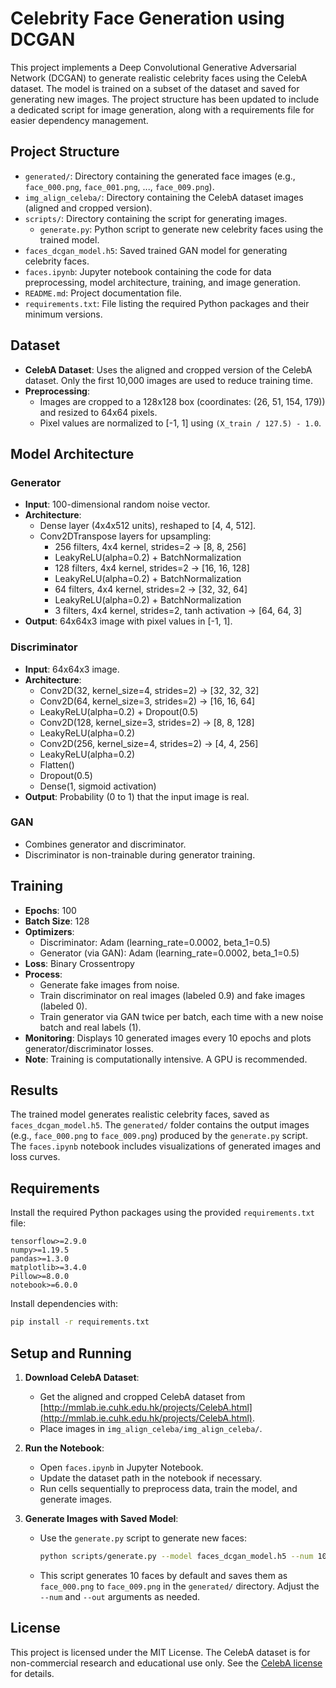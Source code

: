 # Celebrity Face Generation using DCGAN

This project implements a Deep Convolutional Generative Adversarial Network (DCGAN) to generate realistic celebrity faces using the CelebA dataset. The model is trained on a subset of the dataset and saved for generating new images. The project structure has been updated to include a dedicated script for image generation, along with a requirements file for easier dependency management.

## Project Structure

- `generated/`: Directory containing the generated face images (e.g., `face_000.png`, `face_001.png`, ..., `face_009.png`).
- `img_align_celeba/`: Directory containing the CelebA dataset images (aligned and cropped version).
- `scripts/`: Directory containing the script for generating images.
  - `generate.py`: Python script to generate new celebrity faces using the trained model.
- `faces_dcgan_model.h5`: Saved trained GAN model for generating celebrity faces.
- `faces.ipynb`: Jupyter notebook containing the code for data preprocessing, model architecture, training, and image generation.
- `README.md`: Project documentation file.
- `requirements.txt`: File listing the required Python packages and their minimum versions.

## Dataset

- **CelebA Dataset**: Uses the aligned and cropped version of the CelebA dataset. Only the first 10,000 images are used to reduce training time.
- **Preprocessing**:
  - Images are cropped to a 128x128 box (coordinates: (26, 51, 154, 179)) and resized to 64x64 pixels.
  - Pixel values are normalized to [-1, 1] using `(X_train / 127.5) - 1.0`.

## Model Architecture

### Generator

- **Input**: 100-dimensional random noise vector.
- **Architecture**:
  - Dense layer (4x4x512 units), reshaped to [4, 4, 512].
  - Conv2DTranspose layers for upsampling:
    - 256 filters, 4x4 kernel, strides=2 → [8, 8, 256]
    - LeakyReLU(alpha=0.2) + BatchNormalization
    - 128 filters, 4x4 kernel, strides=2 → [16, 16, 128]
    - LeakyReLU(alpha=0.2) + BatchNormalization
    - 64 filters, 4x4 kernel, strides=2 → [32, 32, 64]
    - LeakyReLU(alpha=0.2) + BatchNormalization
    - 3 filters, 4x4 kernel, strides=2, tanh activation → [64, 64, 3]
- **Output**: 64x64x3 image with pixel values in [-1, 1].

### Discriminator

- **Input**: 64x64x3 image.
- **Architecture**:
  - Conv2D(32, kernel_size=4, strides=2) → [32, 32, 32]
  - Conv2D(64, kernel_size=3, strides=2) → [16, 16, 64]
  - LeakyReLU(alpha=0.2) + Dropout(0.5)
  - Conv2D(128, kernel_size=3, strides=2) → [8, 8, 128]
  - LeakyReLU(alpha=0.2)
  - Conv2D(256, kernel_size=4, strides=2) → [4, 4, 256]
  - LeakyReLU(alpha=0.2)
  - Flatten()
  - Dropout(0.5)
  - Dense(1, sigmoid activation)
- **Output**: Probability (0 to 1) that the input image is real.

### GAN

- Combines generator and discriminator.
- Discriminator is non-trainable during generator training.

## Training

- **Epochs**: 100
- **Batch Size**: 128
- **Optimizers**:
  - Discriminator: Adam (learning_rate=0.0002, beta_1=0.5)
  - Generator (via GAN): Adam (learning_rate=0.0002, beta_1=0.5)
- **Loss**: Binary Crossentropy
- **Process**:
  - Generate fake images from noise.
  - Train discriminator on real images (labeled 0.9) and fake images (labeled 0).
  - Train generator via GAN twice per batch, each time with a new noise batch and real labels (1).
- **Monitoring**: Displays 10 generated images every 10 epochs and plots generator/discriminator losses.
- **Note**: Training is computationally intensive. A GPU is recommended.

## Results

The trained model generates realistic celebrity faces, saved as `faces_dcgan_model.h5`. The `generated/` folder contains the output images (e.g., `face_000.png` to `face_009.png`) produced by the `generate.py` script. The `faces.ipynb` notebook includes visualizations of generated images and loss curves.

## Requirements

Install the required Python packages using the provided `requirements.txt` file:
```
tensorflow>=2.9.0
numpy>=1.19.5
pandas>=1.3.0
matplotlib>=3.4.0
Pillow>=8.0.0
notebook>=6.0.0
```

Install dependencies with:
```bash
pip install -r requirements.txt
```

## Setup and Running

1. **Download CelebA Dataset**:
   - Get the aligned and cropped CelebA dataset from [http://mmlab.ie.cuhk.edu.hk/projects/CelebA.html](http://mmlab.ie.cuhk.edu.hk/projects/CelebA.html).
   - Place images in `img_align_celeba/img_align_celeba/`.

2. **Run the Notebook**:
   - Open `faces.ipynb` in Jupyter Notebook.
   - Update the dataset path in the notebook if necessary.
   - Run cells sequentially to preprocess data, train the model, and generate images.

3. **Generate Images with Saved Model**:
   - Use the `generate.py` script to generate new faces:
     ```bash
     python scripts/generate.py --model faces_dcgan_model.h5 --num 10 --out generated/
     ```
   - This script generates 10 faces by default and saves them as `face_000.png` to `face_009.png` in the `generated/` directory. Adjust the `--num` and `--out` arguments as needed.

## License

This project is licensed under the MIT License. The CelebA dataset is for non-commercial research and educational use only. See the [CelebA license](http://mmlab.ie.cuhk.edu.hk/projects/CelebA.html) for details.